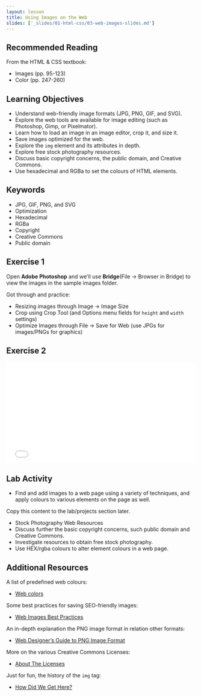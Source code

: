 ```yaml
---
layout: lesson
title: Using Images on the Web
slides: ['_slides/01-html-css/03-web-images-slides.md']
---
```


## Recommended Reading

From the HTML & CSS textbook:

- Images (pp. 95-123)
- Color (pp. 247-260)

## Learning Objectives

- Understand web-friendly image formats (JPG, PNG, GIF, and SVG).
- Explore the web tools are available for image editing (such as Photoshop, Gimp, or Pixelmator).
- Learn how to load an image in an image editor, crop it, and size it.
- Save images optimized for the web.
- Explore the `img` element and its attributes in depth.
- Explore free stock photography resources.
- Discuss basic copyright concerns, the public domain, and Creative Commons.
- Use hexadecimal and RGBa to set the colours of HTML elements.

## Keywords

- JPG, GIF, PNG, and SVG
- Optimization
- Hexadecimal
- RGBa
- Copyright
- Creative Commons
- Public domain

## Exercise 1

Open **Adobe Photoshop** and we'll use **Bridge**(File &rarr; Browser in Bridge)  to view the images in the sample images folder. 

Got through and practice:

- Resizing images through Image &rarr; Image Size
- Crop using Crop Tool (and Options menu fields for `height` and `width` settings)
- Optimize Images through File &rarr; Save for Web (use JPGs for images/PNGs for graphics)

## Exercise 2

<iframe height='268' scrolling='no' src='//codepen.io/redacademy/embed/WvOmvY/?height=268&theme-id=0&default-tab=result' frameborder='no' allowtransparency='true' allowfullscreen='true' style='width: 100%;'>See the Pen <a href='http://codepen.io/redacademy/pen/WvOmvY/'>WvOmvY</a> by RED Academy (<a href='http://codepen.io/redacademy'>@redacademy</a>) on <a href='http://codepen.io'>CodePen</a>.
</iframe>

## Lab Activity

- Find and add images to a web page using a variety of techniques, and apply colours to various elements on the page as well.

Copy this content to the lab/projects section later.

- Stock Photography Web Resources
- Discuss further the basic copyright concerns, such public domain and Creative Commons.
- Investigate resources to obtain free stock photography.
- Use HEX/rgba colours to alter element colours in a web page.

## Additional Resources

A list of predefined web colours:

- [Web colors](http://en.wikipedia.org/wiki/Web_colors)

Some best practices for saving SEO-friendly images:

- [Web Images Best Practices](http://www.commercev3.com/website-images-best-practices-2014-seo/)

An in-depth explanation the PNG image format in relation other formats:

- [Web Designer’s Guide to PNG Image Format](http://sixrevisions.com/web_design/web-designers-guide-to-png-image-format/)

More on the various Creative Commons Licenses:

- [About The Licenses](https://creativecommons.org/licenses/)

Just for fun, the history of the `img` tag:

- [How Did We Get Here?](http://diveintohtml5.info/past.html)
